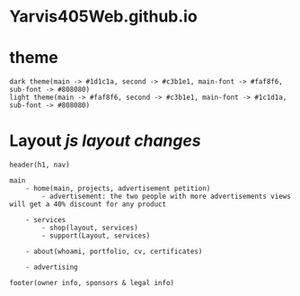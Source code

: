 # Yarvis405Web.github.io                                                                                                                                           
# theme
	dark theme(main -> #1d1c1a, second -> #c3b1e1, main-font -> #faf8f6, sub-font -> #808080)
	light theme(main -> #faf8f6, second -> #c3b1e1, main-font -> #1c1d1a, sub-font -> #808080)

# Layout *js layout changes*
    header(h1, nav)

    main
    	- home(main, projects, advertisement petition)
            - advertisement: the two people with more advertisements views will get a 40% discount for any product 

    	- services
    		- shop(layout, services)
    		- support(Layout, services)

    	- about(whoami, portfolio, cv, certificates)

    	- advertising

    footer(owner info, sponsors & legal info)